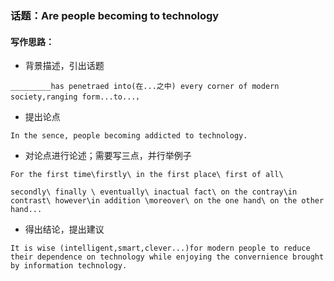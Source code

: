 ### 话题：Are people becoming to technology
#### 写作思路：
- 背景描述，引出话题 
```
_________has penetraed into(在...之中) every corner of modern society,ranging form...to...，
```
- 提出论点
```
In the sence, people becoming addicted to technology.
```
- 对论点进行论述；需要写三点，并行举例子
```
For the first time\firstly\ in the first place\ first of all\

secondly\ finally \ eventually\ inactual fact\ on the contray\in contrast\ however\in addition \moreover\ on the one hand\ on the other hand...
```
- 得出结论，提出建议
```
It is wise (intelligent,smart,clever...)for modern people to reduce their dependence on technology while enjoying the convernience brought by information technology.